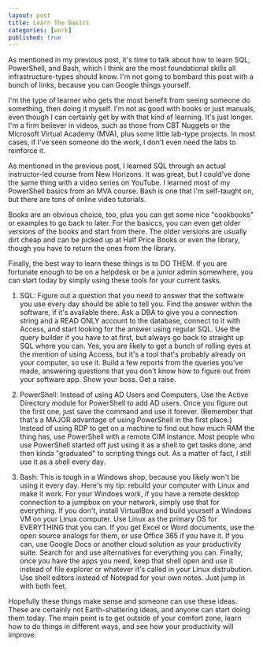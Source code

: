 ```yaml
---
layout: post
title: Learn The Basics
categories: [work]
published: true
---
```


As mentioned in my previous post, it's time to talk about how to learn SQL, PowerShell, and Bash, which I think are the most foundational skills all infrastructure-types should know.  I'm not going to bombard this post with a bunch of links, because you can Google things yourself.   

I'm the type of learner who gets the most benefit from seeing someone do something, then doing it myself.   I'm not as good with books or just manuals, even though I can certainly get by with that kind of learning.   It's just longer.   I'm a firm believer in videos, such as those from CBT Nuggets or the Microsoft Virtual Academy (MVA), plus some little lab-type projects.   In most cases, if I've seen someone do the work, I don't even need the labs to reinforce it.

As mentioned in the previous post, I learned SQL through an actual instructor-led course from New Horizons.  It was great, but I could've done the same thing with a video series on YouTube.  I learned most of my PowerShell basics from an MVA course.  Bash is one that I'm self-taught on, but there are tons of online video tutorials.

Books are an obvious choice, too, plus you can get some nice "cookbooks" or examples to go back to later.   For the basiccs, you can even get older versions of the books and start from there.   The older versions are usually dirt cheap and can be picked up at Half Price Books or even the library, though you have to return the ones from the library.

Finally, the best way to learn these things is to DO THEM.  If you are fortunate enough to be on a helpdesk or be a junior admin somewhere, you can start today by simply using these tools for your current tasks.   

1. SQL:  Figure out a question that you need to answer that the software you use every day should be able to tell you.   Find the answer within the software, if it's available there.   Ask a DBA to give you a connection string and a READ ONLY account to the database, connect to it with Access, and start looking for the answer using regular SQL.  Use the query builder if you have to at first, but always go back to straight up SQL where you can.   Yes, you are likely to get a bunch of rolling eyes at the mention of using Access, but it's a tool that's probably already on your computer, so use it.   Build a few reports from the queries you've made, answering questions that you don't know how to figure out from your software app.   Show your boss.   Get a raise.

2. PowerShell:  Instead of using AD Users and Computers, Use the Active Directory module for PowerShell to add AD users.  Once you figure out the first one, just save the command and use it forever.  (Remember that that's a MAJOR advantage of using PowerShell in the first place.)  Instead of using RDP to get on a machine to find out how much RAM the thing has, use PowerShell with a remote CIM instance.  Most people who use PowerShell started off just using it as a shell to get tasks done, and then kinda "graduated" to scripting things out.   As a matter of fact, I still use it as a shell every day.   

3. Bash:  This is tough in a Windows shop, because you likely won't be using it every day.  Here's my tip: rebuild your computer with Linux and make it work.   For your Windoes work, if you have a remote desktop connection to a jumpbox on your network, simply use that for everything.  If you don't, install VirtualBox and build yourself a Windows VM on your Linux computer.   Use Linux as the primary OS for EVERYTHING that you can.  If you get Excel or Word documents, use the open source analogs for them, or use Office 365 if you have it.  If you can, use Google Docs or another cloud solution as your productivity suite.  Search for and use alternatives for everything you can.  Finally, once you have the apps you need, keep that shell open and use it instead of file explorer or whatever it's called in your Linux distrubution.   Use shell editors instead of Notepad for your own notes.  Just jump in with both feet.   

Hopefully these things make sense and someone can use these ideas.  These are certainly not Earth-shattering ideas, and anyone can start doing them today.   The main point is to get outside of your comfort zone, learn how to do things in different ways, and see how your productivity will improve.       

